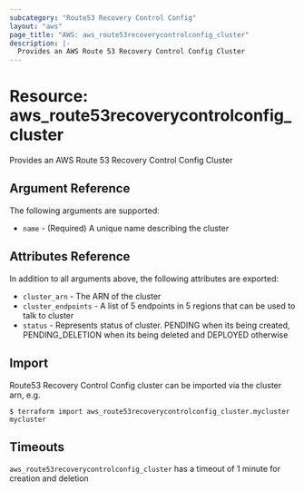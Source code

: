 ```yaml
---
subcategory: "Route53 Recovery Control Config"
layout: "aws"
page_title: "AWS: aws_route53recoverycontrolconfig_cluster"
description: |-
  Provides an AWS Route 53 Recovery Control Config Cluster
---
```


# Resource: aws_route53recoverycontrolconfig_cluster

Provides an AWS Route 53 Recovery Control Config Cluster

## Argument Reference

The following arguments are supported:

* `name` - (Required) A unique name describing the cluster

## Attributes Reference

In addition to all arguments above, the following attributes are exported:

* `cluster_arn` - The ARN of the cluster
* `cluster_endpoints` - A list of 5 endpoints in 5 regions that can be used to talk to cluster
* `status` - Represents status of cluster. PENDING when its being created, PENDING_DELETION when its being  deleted and DEPLOYED otherwise

## Import

Route53 Recovery Control Config cluster can be imported via the cluster arn, e.g.

```
$ terraform import aws_route53recoverycontrolconfig_cluster.mycluster mycluster
```

## Timeouts

`aws_route53recoverycontrolconfig_cluster` has a timeout of 1 minute for creation and deletion